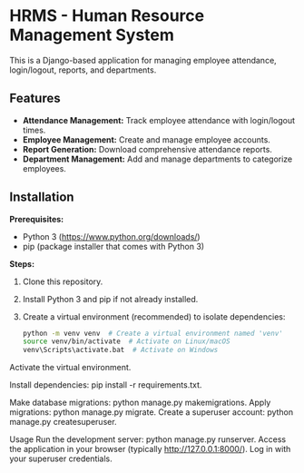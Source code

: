 # HRMS - Human Resource Management System

This is a Django-based application for managing employee attendance, login/logout, reports, and departments.

## Features

- **Attendance Management:** Track employee attendance with login/logout times.
- **Employee Management:** Create and manage employee accounts.
- **Report Generation:** Download comprehensive attendance reports.
- **Department Management:** Add and manage departments to categorize employees.

## Installation

**Prerequisites:**

- Python 3 (https://www.python.org/downloads/)
- pip (package installer that comes with Python 3)

**Steps:**

1. Clone this repository.
2. Install Python 3 and pip if not already installed.
3. Create a virtual environment (recommended) to isolate dependencies:

   ```bash
   python -m venv venv  # Create a virtual environment named 'venv'
   source venv/bin/activate  # Activate on Linux/macOS
   venv\Scripts\activate.bat  # Activate on Windows

Activate the virtual environment.

Install dependencies: pip install -r requirements.txt.

Make database migrations: python manage.py makemigrations.
Apply migrations: python manage.py migrate.
Create a superuser account: python manage.py createsuperuser.


Usage
Run the development server: python manage.py runserver.
Access the application in your browser (typically http://127.0.0.1:8000/).
Log in with your superuser credentials.
